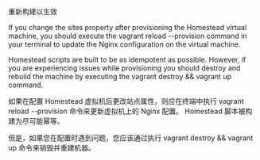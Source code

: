 

重新构建以生效

If you change the sites property after provisioning the Homestead virtual machine, you should execute the vagrant reload --provision command in your terminal to update the Nginx configuration on the virtual machine.


Homestead scripts are built to be as idempotent as possible. However, if you are experiencing issues while provisioning you should destroy and rebuild the machine by executing the vagrant destroy && vagrant up command.


如果在配置 Homestead 虚拟机后更改站点属性，则应在终端中执行 vagrant reload --provision 命令来更新虚拟机上的 Nginx 配置。 Homestead 脚本被构建为尽可能幂等。


但是，如果您在配置时遇到问题，您应该通过执行 vagrant destroy && vagrant up 命令来销毁并重建机器。